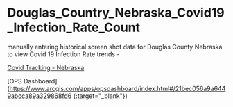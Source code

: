# Douglas_Country_Nebraska_Covid19_Infection_Rate_Count
manually entering historical screen shot data for Douglas County Nebraska to view Covid 19 Infection Rate trends - 

<a href="https://covidtracking.com/data/state/nebraska" target="_blank">Covid Tracking - Nebraska</a>

[OPS Dashboard](https://www.arcgis.com/apps/opsdashboard/index.html#/21bec056a9a6449abcca89a329868fd6 {:target="_blank"})





